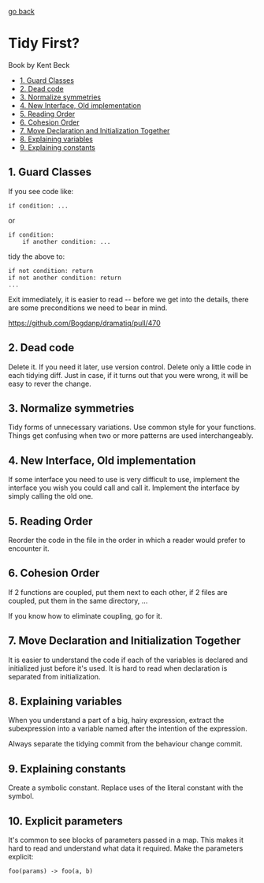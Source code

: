 [go back](https://github.com/pkardas/learning)

# Tidy First?

Book by Kent Beck

- [1. Guard Classes](#1-guard-classes)
- [2. Dead code](#2-dead-code)
- [3. Normalize symmetries](#3-normalize-symmetries)
- [4. New Interface, Old implementation](#4-new-interface-old-implementation)
- [5. Reading Order](#5-reading-order)
- [6. Cohesion Order](#6-cohesion-order)
- [7. Move Declaration and Initialization Together](#7-move-declaration-and-initialization-together)
- [8. Explaining variables](#8-explaining-variables)
- [9. Explaining constants](#9-explaining-constants)

## 1. Guard Classes

If you see code like:

```
if condition: ...
```

or

```
if condition:
    if another condition: ...
```

tidy the above to:

```
if not condition: return
if not another condition: return
...
```

Exit immediately, it is easier to read -- before we get into the details, there are some preconditions we need to bear
in mind.

https://github.com/Bogdanp/dramatiq/pull/470

## 2. Dead code

Delete it. If you need it later, use version control. Delete only a little code in each tidying diff. Just in case, if
it turns out that you were wrong, it will be easy to rever the change.

## 3. Normalize symmetries

Tidy forms of unnecessary variations. Use common style for your functions. Things get confusing when two or more
patterns are used interchangeably.

## 4. New Interface, Old implementation

If some interface you need to use is very difficult to use, implement the interface you wish you could call and call it.
Implement the interface by simply calling the old one.

## 5. Reading Order

Reorder the code in the file in the order in which a reader would prefer to encounter it.

## 6. Cohesion Order

If 2 functions are coupled, put them next to each other, if 2 files are coupled, put them in the same directory, ...

If you know how to eliminate coupling, go for it.

## 7. Move Declaration and Initialization Together

It is easier to understand the code if each of the variables is declared and initialized just before it's used. It is
hard to read when declaration is separated from initialization.

## 8. Explaining variables

When you understand a part of a big, hairy expression, extract the subexpression into a variable named after the
intention of the expression.

Always separate the tidying commit from the behaviour change commit.

## 9. Explaining constants

Create a symbolic constant. Replace uses of the literal constant with the symbol.

## 10. Explicit parameters

It's common to see blocks of parameters passed in a map. This makes it hard to read and understand what data it
required. Make the parameters explicit:

```
foo(params) -> foo(a, b)
```
